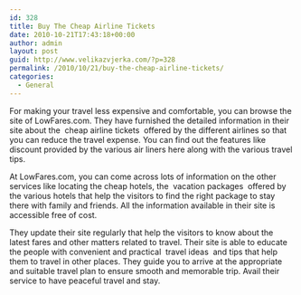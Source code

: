 ```yaml
---
id: 328
title: Buy The Cheap Airline Tickets
date: 2010-10-21T17:43:18+00:00
author: admin
layout: post
guid: http://www.velikazvjerka.com/?p=328
permalink: /2010/10/21/buy-the-cheap-airline-tickets/
categories:
  - General
---
```

For making your travel less expensive and comfortable, you can browse the site of LowFares.com. They have furnished the detailed information in their site about the &nbsp;cheap airline tickets&nbsp; offered by the different airlines so that you can reduce the travel expense. You can find out the features like discount provided by the various air liners here along with the various travel tips.

At LowFares.com, you can come across lots of information on the other services like locating the cheap hotels, the &nbsp;vacation packages&nbsp; offered by the various hotels that help the visitors to find the right package to stay there with family and friends. All the information available in their site is accessible free of cost. 

They update their site regularly that help the visitors to know about the latest fares and other matters related to travel. Their site is able to educate the people with convenient and practical &nbsp;travel ideas&nbsp; and tips that help them to travel in other places. They guide you to arrive at the appropriate and suitable travel plan to ensure smooth and memorable trip. Avail their service to have peaceful travel and stay.